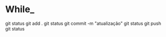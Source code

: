 # While_
git status 
git add . 
git status 
git commit -m "atualização" 
git status git push 
git status